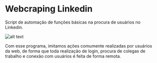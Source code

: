 # Webcraping Linkedin
Script de automação de funções básicas na procura de usuários no Linkedin.

![alt text](https://cdn3.iconfinder.com/data/icons/blue-magic/256/LinkedIn.png)

Com esse programa, imitamos ações comumente realizadas por usuários da web, de forma que toda realização de login, procura de colegas de trabalho e conexão com usuários é feita de forma remota.
